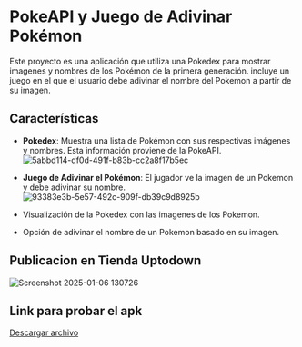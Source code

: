 # PokeAPI y Juego de Adivinar Pokémon

Este proyecto es una aplicación que utiliza una Pokedex para mostrar imagenes y nombres de los Pokémon de la primera generación. incluye un  juego en el que el usuario debe adivinar el nombre del Pokemon a partir de su imagen.

## Características

- **Pokedex**: Muestra una lista de Pokémon con sus respectivas imágenes y nombres. Esta información proviene de la PokeAPI.
![5abbd114-df0d-491f-b83b-cc2a8f17b5ec](https://github.com/user-attachments/assets/f4732713-6b3c-4b8e-8ae6-19b8fda27c67)
- **Juego de Adivinar el Pokémon**: El jugador ve la imagen de un Pokemon y debe adivinar su nombre. 
  ![93383e3b-5e57-492c-909f-db39c9d8925b](https://github.com/user-attachments/assets/9f123267-aa12-4e87-94c1-586bc383381e)

- Visualización de la Pokedex con las imagenes de los Pokemon.
- Opción de adivinar el nombre de un Pokemon basado en su imagen.

  
## Publicacion en Tienda Uptodown

![Screenshot 2025-01-06 130726](https://github.com/user-attachments/assets/8886f4f2-72d5-43fe-94d6-a5adc533ee76)


## Link para probar el apk 

[Descargar archivo](https://github.com/WesitosFsa/PokeWordle/blob/master/aplicacionpoke.apk)
